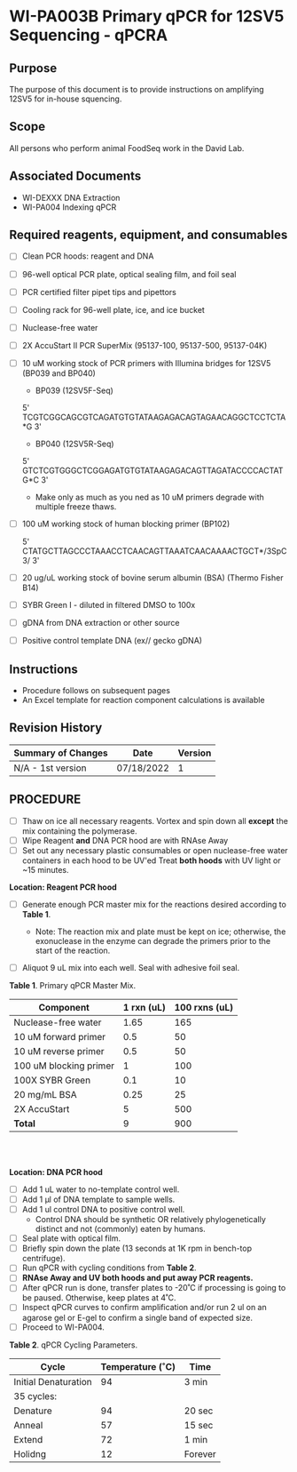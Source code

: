 # WI-PA003B Primary qPCR for 12SV5 Sequencing - qPCRA

## Purpose
The purpose of this document is to provide instructions on amplifying 12SV5 for in-house squencing.

## Scope
All persons who perform animal FoodSeq work in the David Lab.

## Associated Documents
  * WI-DEXXX DNA Extraction
  * WI-PA004 Indexing qPCR

## Required reagents, equipment, and consumables
- [ ] Clean PCR hoods: reagent and DNA
- [ ] 96-well optical PCR plate, optical sealing film, and foil seal
- [ ] PCR certified filter pipet tips and pipettors
- [ ] Cooling rack for 96-well plate, ice, and ice bucket
- [ ] Nuclease-free water
- [ ] 2X AccuStart II PCR SuperMix (95137-100, 95137-500, 95137-04K)
- [ ] 10 uM working stock of PCR primers with Illumina bridges for 12SV5 (BP039 and BP040)
  * BP039 (12SV5F-Seq)

   5' TCGTCGGCAGCGTCAGATGTGTATAAGAGACAGTAGAACAGGCTCCTCTA\*G 3'

  * BP040 (12SV5R-Seq)

   5' GTCTCGTGGGCTCGGAGATGTGTATAAGAGACAGTTAGATACCCCACTATG\*C 3'

  * Make only as much as you ned as 10 uM primers degrade with multiple freeze thaws.

- [ ] 100 uM working stock of human blocking primer (BP102)

   5' CTATGCTTAGCCCTAAACCTCAACAGTTAAATCAACAAAACTGCT\*/3SpC3/ 3'

- [ ] 20 ug/uL working stock of bovine serum albumin (BSA) (Thermo Fisher B14)
- [ ] SYBR Green I - diluted in filtered DMSO to 100x
- [ ] gDNA from DNA extraction or other source
- [ ] Positive control template DNA (ex// gecko gDNA)

## Instructions
  * Procedure follows on subsequent pages
  * An Excel template for reaction component calculations is available

## Revision History
| Summary of Changes | Date | Version |
| ------------------ | ------------------ | ------------------ |
| N/A - 1st version | 07/18/2022 | 1|

## PROCEDURE
- [ ] Thaw on ice all necessary reagents. Vortex and spin down all **except** the mix containing the polymerase.
- [ ] Wipe Reagent **and** DNA PCR hood are with RNAse Away
- [ ] Set out any necessary plastic consumables or open nuclease-free water containers in each hood to be UV'ed
   Treat **both hoods** with UV light or ~15 minutes.

**Location: Reagent PCR hood**
- [ ] Generate enough PCR master mix for the reactions desired according to **Table 1**.
  * Note: The reaction mix and plate must be kept on ice; otherwise, the exonuclease in the enzyme can degrade the primers prior to the start of the reaction.
- [ ] Aliquot 9 uL mix into each well. Seal with adhesive foil seal.


**Table 1**. Primary qPCR Master Mix.

|Component|1 rxn (uL)| 100 rxns (uL)|
|------ |------ |------ |
|Nuclease-free water| 1.65|165|
| 10 uM forward primer| 0.5| 50|
|10 uM reverse primer| 0.5| 50|
|100 uM blocking primer| 1| 100|
|100X SYBR Green| 0.1| 10|
|20 mg/mL BSA|0.25|25|
|2X AccuStart|5|500|
|**Total**|9|900|

<br>
<br>

**Location: DNA PCR hood**
- [ ] Add 1 uL water to no-template control well.
- [ ] Add 1 μl of DNA template to sample wells.
- [ ] Add 1 ul control DNA to positive control well.
  * Control DNA should be synthetic OR relatively phylogenetically distinct and not (commonly) eaten by humans.
- [ ] Seal plate with optical film.
- [ ] Briefly spin down the plate (13 seconds at 1K rpm in bench-top centrifuge).
- [ ] Run qPCR with cycling conditions from **Table 2**.
- [ ] **RNAse Away and UV both hoods and put away PCR reagents.**
- [ ] After qPCR run is done, transfer plates to -20˚C if processing is going to be paused. Otherwise, keep plates at 4˚C.
- [ ] Inspect qPCR curves to confirm amplification and/or run 2 ul on an agarose gel or E-gel to confirm a single band of expected size.
- [ ] Proceed to WI-PA004.

**Table 2**. qPCR Cycling Parameters.

Cycle | Temperature (˚C) | Time
--------|--------|--------
Initial Denaturation | 94 | 3 min
35 cycles: | | 
Denature|94|20 sec
Anneal|57|15 sec
Extend|72|1 min
Holidng|12|Forever

